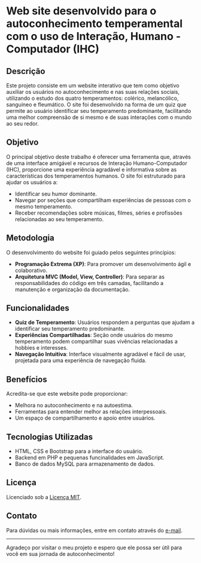 # Web site desenvolvido para o autoconhecimento temperamental com o uso de Interação, Humano - Computador (IHC)

## Descrição

Este projeto consiste em um website interativo que tem como objetivo auxiliar os usuários no autoconhecimento e nas suas relações sociais, utilizando o estudo dos quatro temperamentos: colérico, melancólico, sanguíneo e fleumático. O site foi desenvolvido na forma de um quiz que permite ao usuário identificar seu temperamento predominante, facilitando uma melhor compreensão de si mesmo e de suas interações com o mundo ao seu redor.

## Objetivo

O principal objetivo deste trabalho é oferecer uma ferramenta que, através de uma interface amigável e recursos de Interação Humano-Computador (IHC), proporcione uma experiência agradável e informativa sobre as características dos temperamentos humanos. O site foi estruturado para ajudar os usuários a:

- Identificar seu humor dominante.
- Navegar por seções que compartilham experiências de pessoas com o mesmo temperamento.
- Receber recomendações sobre músicas, filmes, séries e profissões relacionadas ao seu temperamento.

## Metodologia

O desenvolvimento do website foi guiado pelos seguintes princípios:

- **Programação Extrema (XP)**: Para promover um desenvolvimento ágil e colaborativo.
- **Arquitetura MVC (Model, View, Controller)**: Para separar as responsabilidades do código em três camadas, facilitando a manutenção e organização da documentação.

## Funcionalidades

- **Quiz de Temperamento**: Usuários respondem a perguntas que ajudam a identificar seu temperamento predominante.
- **Experiências Compartilhadas**: Seção onde usuários do mesmo temperamento podem compartilhar suas vivências relacionadas a hobbies e interesses.
- **Navegação Intuitiva**: Interface visualmente agradável e fácil de usar, projetada para uma experiência de navegação fluida.

## Benefícios

Acredita-se que este website pode proporcionar:

- Melhora no autoconhecimento e na autoestima.
- Ferramentas para entender melhor as relações interpessoais.
- Um espaço de compartilhamento e apoio entre usuários.

## Tecnologias Utilizadas

- HTML, CSS e Bootstrap para a interface do usuário.
- Backend em PHP e pequenas funcinalidades em JavaScript.
- Banco de dados MySQL para armazenamento de dados.

## Licença

Licenciado sob a [Licença MIT](LICENSE).

## Contato

Para dúvidas ou mais informações, entre em contato através do [e-mail](otavioprofeta48@gmail.com).

---

Agradeço por visitar o meu projeto e espero que ele possa ser útil para você em sua jornada de autoconhecimento!
